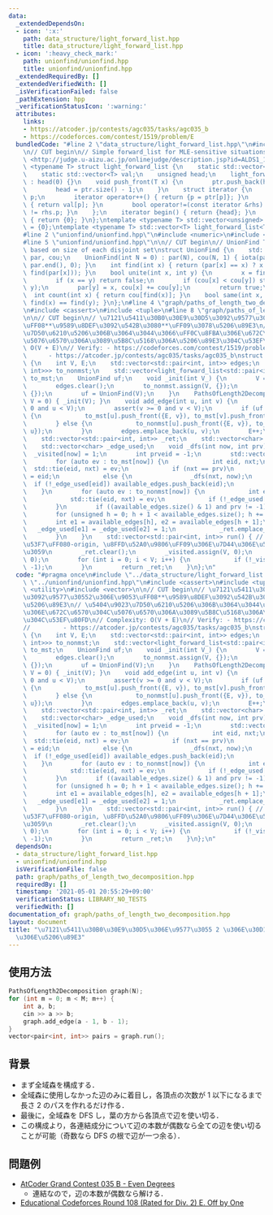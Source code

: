 ```yaml
---
data:
  _extendedDependsOn:
  - icon: ':x:'
    path: data_structure/light_forward_list.hpp
    title: data_structure/light_forward_list.hpp
  - icon: ':heavy_check_mark:'
    path: unionfind/unionfind.hpp
    title: unionfind/unionfind.hpp
  _extendedRequiredBy: []
  _extendedVerifiedWith: []
  _isVerificationFailed: false
  _pathExtension: hpp
  _verificationStatusIcon: ':warning:'
  attributes:
    links:
    - https://atcoder.jp/contests/agc035/tasks/agc035_b
    - https://codeforces.com/contest/1519/problem/E
  bundledCode: "#line 2 \"data_structure/light_forward_list.hpp\"\n#include <vector>\n\
    \n// CUT begin\n// Simple forward_list for MLE-sensitive situations\n// Verify:\
    \ <http://judge.u-aizu.ac.jp/onlinejudge/description.jsp?id=ALDS1_14_D>\ntemplate\
    \ <typename T> struct light_forward_list {\n    static std::vector<unsigned> ptr;\n\
    \    static std::vector<T> val;\n    unsigned head;\n    light_forward_list()\
    \ : head(0) {}\n    void push_front(T x) {\n        ptr.push_back(head), val.push_back(x);\n\
    \        head = ptr.size() - 1;\n    }\n    struct iterator {\n        unsigned\
    \ p;\n        iterator operator++() { return {p = ptr[p]}; }\n        T &operator*()\
    \ { return val[p]; }\n        bool operator!=(const iterator &rhs) { return p\
    \ != rhs.p; }\n    };\n    iterator begin() { return {head}; }\n    iterator end()\
    \ { return {0}; }\n};\ntemplate <typename T> std::vector<unsigned> light_forward_list<T>::ptr\
    \ = {0};\ntemplate <typename T> std::vector<T> light_forward_list<T>::val = {T()};\n\
    #line 2 \"unionfind/unionfind.hpp\"\n#include <numeric>\n#include <utility>\n\
    #line 5 \"unionfind/unionfind.hpp\"\n\n// CUT begin\n// UnionFind Tree (0-indexed),\
    \ based on size of each disjoint set\nstruct UnionFind {\n    std::vector<int>\
    \ par, cou;\n    UnionFind(int N = 0) : par(N), cou(N, 1) { iota(par.begin(),\
    \ par.end(), 0); }\n    int find(int x) { return (par[x] == x) ? x : (par[x] =\
    \ find(par[x])); }\n    bool unite(int x, int y) {\n        x = find(x), y = find(y);\n\
    \        if (x == y) return false;\n        if (cou[x] < cou[y]) std::swap(x,\
    \ y);\n        par[y] = x, cou[x] += cou[y];\n        return true;\n    }\n  \
    \  int count(int x) { return cou[find(x)]; }\n    bool same(int x, int y) { return\
    \ find(x) == find(y); }\n};\n#line 4 \"graph/paths_of_length_two_decomposition.hpp\"\
    \n#include <cassert>\n#include <tuple>\n#line 8 \"graph/paths_of_length_two_decomposition.hpp\"\
    \n\n// CUT begin\n// \u7121\u5411\u30B0\u30E9\u30D5\u3092\u9577\u30552\u306E\u9053\
    \uFF08**\u9589\u8DEF\u3092\u542B\u3080**\uFF09\u3078\u5206\u89E3\n// \u5404\u9023\
    \u7D50\u6210\u5206\u306B\u3064\u3044\u3066\uFF0C\u8FBA\u306E\u672C\u6570\u304C\
    \u5076\u6570\u306A\u3089\u5B8C\u5168\u306A\u5206\u89E3\u304C\u53EF\u80FD\n// Complexity:\
    \ O(V + E)\n// Verify: - https://codeforces.com/contest/1519/problem/E\n//   \
    \      - https://atcoder.jp/contests/agc035/tasks/agc035_b\nstruct PathsOfLength2Decomposition\
    \ {\n    int V, E;\n    std::vector<std::pair<int, int>> edges;\n    std::vector<light_forward_list<std::pair<int,\
    \ int>>> to_nonmst;\n    std::vector<light_forward_list<std::pair<int, int>>>\
    \ to_mst;\n    UnionFind uf;\n    void _init(int V_) {\n        V = V_, E = 0;\n\
    \        edges.clear();\n        to_nonmst.assign(V, {});\n        to_mst.assign(V,\
    \ {});\n        uf = UnionFind(V);\n    }\n    PathsOfLength2Decomposition(int\
    \ V = 0) { _init(V); }\n    void add_edge(int u, int v) {\n        assert(u >=\
    \ 0 and u < V);\n        assert(v >= 0 and v < V);\n        if (uf.unite(u, v))\
    \ {\n            to_mst[u].push_front({E, v}), to_mst[v].push_front({E, u});\n\
    \        } else {\n            to_nonmst[u].push_front({E, v}), to_nonmst[v].push_front({E,\
    \ u});\n        }\n        edges.emplace_back(u, v);\n        E++;\n    }\n\n\
    \    std::vector<std::pair<int, int>> _ret;\n    std::vector<char> _visited;\n\
    \    std::vector<char> _edge_used;\n    void _dfs(int now, int prv) {\n      \
    \  _visited[now] = 1;\n        int prveid = -1;\n        std::vector<int> available_edges;\n\
    \        for (auto ev : to_mst[now]) {\n            int eid, nxt;\n          \
    \  std::tie(eid, nxt) = ev;\n            if (nxt == prv)\n                prveid\
    \ = eid;\n            else {\n                _dfs(nxt, now);\n              \
    \  if (!_edge_used[eid]) available_edges.push_back(eid);\n            }\n    \
    \    }\n        for (auto ev : to_nonmst[now]) {\n            int eid, nxt;\n\
    \            std::tie(eid, nxt) = ev;\n            if (!_edge_used[eid]) available_edges.push_back(eid);\n\
    \        }\n        if ((available_edges.size() & 1) and prv != -1) available_edges.push_back(prveid);\n\
    \        for (unsigned h = 0; h + 1 < available_edges.size(); h += 2) {\n    \
    \        int e1 = available_edges[h], e2 = available_edges[h + 1];\n         \
    \   _edge_used[e1] = _edge_used[e2] = 1;\n            _ret.emplace_back(e1, e2);\n\
    \        }\n    }\n    std::vector<std::pair<int, int>> run() { // \u8FBA\u756A\
    \u53F7\uFF080-origin, \u8FFD\u52A0\u9806\uFF09\u306E\u7D44\u306E\u5217\u3092\u8FD4\
    \u3059\n        _ret.clear();\n        _visited.assign(V, 0);\n        _edge_used.assign(E,\
    \ 0);\n        for (int i = 0; i < V; i++) {\n            if (!_visited[i]) _dfs(i,\
    \ -1);\n        }\n        return _ret;\n    }\n};\n"
  code: "#pragma once\n#include \"../data_structure/light_forward_list.hpp\"\n#include\
    \ \"../unionfind/unionfind.hpp\"\n#include <cassert>\n#include <tuple>\n#include\
    \ <utility>\n#include <vector>\n\n// CUT begin\n// \u7121\u5411\u30B0\u30E9\u30D5\
    \u3092\u9577\u30552\u306E\u9053\uFF08**\u9589\u8DEF\u3092\u542B\u3080**\uFF09\u3078\
    \u5206\u89E3\n// \u5404\u9023\u7D50\u6210\u5206\u306B\u3064\u3044\u3066\uFF0C\u8FBA\
    \u306E\u672C\u6570\u304C\u5076\u6570\u306A\u3089\u5B8C\u5168\u306A\u5206\u89E3\
    \u304C\u53EF\u80FD\n// Complexity: O(V + E)\n// Verify: - https://codeforces.com/contest/1519/problem/E\n\
    //         - https://atcoder.jp/contests/agc035/tasks/agc035_b\nstruct PathsOfLength2Decomposition\
    \ {\n    int V, E;\n    std::vector<std::pair<int, int>> edges;\n    std::vector<light_forward_list<std::pair<int,\
    \ int>>> to_nonmst;\n    std::vector<light_forward_list<std::pair<int, int>>>\
    \ to_mst;\n    UnionFind uf;\n    void _init(int V_) {\n        V = V_, E = 0;\n\
    \        edges.clear();\n        to_nonmst.assign(V, {});\n        to_mst.assign(V,\
    \ {});\n        uf = UnionFind(V);\n    }\n    PathsOfLength2Decomposition(int\
    \ V = 0) { _init(V); }\n    void add_edge(int u, int v) {\n        assert(u >=\
    \ 0 and u < V);\n        assert(v >= 0 and v < V);\n        if (uf.unite(u, v))\
    \ {\n            to_mst[u].push_front({E, v}), to_mst[v].push_front({E, u});\n\
    \        } else {\n            to_nonmst[u].push_front({E, v}), to_nonmst[v].push_front({E,\
    \ u});\n        }\n        edges.emplace_back(u, v);\n        E++;\n    }\n\n\
    \    std::vector<std::pair<int, int>> _ret;\n    std::vector<char> _visited;\n\
    \    std::vector<char> _edge_used;\n    void _dfs(int now, int prv) {\n      \
    \  _visited[now] = 1;\n        int prveid = -1;\n        std::vector<int> available_edges;\n\
    \        for (auto ev : to_mst[now]) {\n            int eid, nxt;\n          \
    \  std::tie(eid, nxt) = ev;\n            if (nxt == prv)\n                prveid\
    \ = eid;\n            else {\n                _dfs(nxt, now);\n              \
    \  if (!_edge_used[eid]) available_edges.push_back(eid);\n            }\n    \
    \    }\n        for (auto ev : to_nonmst[now]) {\n            int eid, nxt;\n\
    \            std::tie(eid, nxt) = ev;\n            if (!_edge_used[eid]) available_edges.push_back(eid);\n\
    \        }\n        if ((available_edges.size() & 1) and prv != -1) available_edges.push_back(prveid);\n\
    \        for (unsigned h = 0; h + 1 < available_edges.size(); h += 2) {\n    \
    \        int e1 = available_edges[h], e2 = available_edges[h + 1];\n         \
    \   _edge_used[e1] = _edge_used[e2] = 1;\n            _ret.emplace_back(e1, e2);\n\
    \        }\n    }\n    std::vector<std::pair<int, int>> run() { // \u8FBA\u756A\
    \u53F7\uFF080-origin, \u8FFD\u52A0\u9806\uFF09\u306E\u7D44\u306E\u5217\u3092\u8FD4\
    \u3059\n        _ret.clear();\n        _visited.assign(V, 0);\n        _edge_used.assign(E,\
    \ 0);\n        for (int i = 0; i < V; i++) {\n            if (!_visited[i]) _dfs(i,\
    \ -1);\n        }\n        return _ret;\n    }\n};\n"
  dependsOn:
  - data_structure/light_forward_list.hpp
  - unionfind/unionfind.hpp
  isVerificationFile: false
  path: graph/paths_of_length_two_decomposition.hpp
  requiredBy: []
  timestamp: '2021-05-01 20:55:29+09:00'
  verificationStatus: LIBRARY_NO_TESTS
  verifiedWith: []
documentation_of: graph/paths_of_length_two_decomposition.hpp
layout: document
title: "\u7121\u5411\u30B0\u30E9\u30D5\u306E\u9577\u3055 2 \u306E\u30D1\u30B9\u3078\
  \u306E\u5206\u89E3"
---
```


## 使用方法

```cpp
PathsOfLength2Decomposition graph(N);
for (int m = 0; m < M; m++) {
    int a, b;
    cin >> a >> b;
    graph.add_edge(a - 1, b - 1);
}
vector<pair<int, int>> pairs = graph.run();
```

## 背景

- まず全域森を構成する．
- 全域森に使用しなかった辺のみに着目し，各頂点の次数が 1 以下になるまで長さ 2 のパスを作れるだけ作る．
- 最後に，全域森を DFS し，葉の方から各頂点で辺を使い切る．
- この構成より，各連結成分について辺の本数が偶数なら全ての辺を使い切ることが可能（奇数なら DFS の根で辺が一つ余る）．

## 問題例

- [AtCoder Grand Contest 035 B - Even Degrees](https://atcoder.jp/contests/agc035/tasks/agc035_b)
  - 連結なので，辺の本数が偶数なら解ける．
- [Educational Codeforces Round 108 (Rated for Div. 2) E. Off by One](https://codeforces.com/contest/1519/problem/E)
